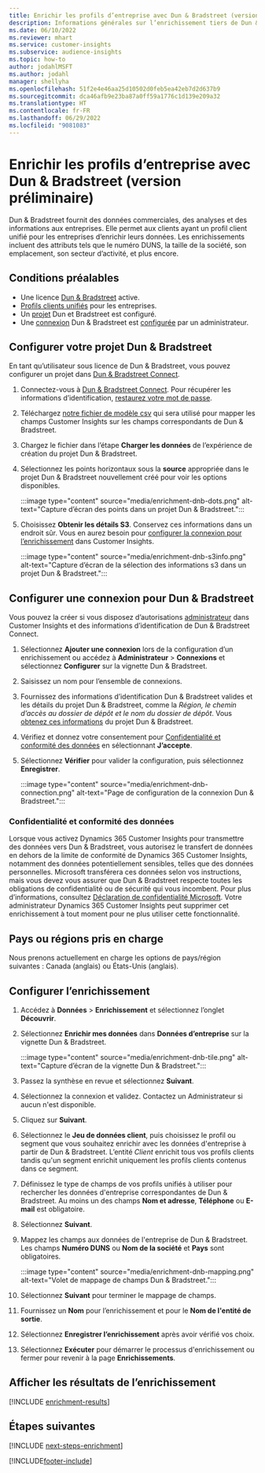 ```yaml
---
title: Enrichir les profils d’entreprise avec Dun & Bradstreet (version préliminaire)
description: Informations générales sur l’enrichissement tiers de Dun & Bradstreet.
ms.date: 06/10/2022
ms.reviewer: mhart
ms.service: customer-insights
ms.subservice: audience-insights
ms.topic: how-to
author: jodahlMSFT
ms.author: jodahl
manager: shellyha
ms.openlocfilehash: 51f2e4e46aa25d10502d0feb5ea42eb7d2d637b9
ms.sourcegitcommit: dca46afb9e23ba87a0ff59a1776c1d139e209a32
ms.translationtype: HT
ms.contentlocale: fr-FR
ms.lasthandoff: 06/29/2022
ms.locfileid: "9081083"
---
```

# <a name="enrich-company-profiles-with-dun--bradstreet-preview"></a>Enrichir les profils d’entreprise avec Dun & Bradstreet (version préliminaire)

Dun & Bradstreet fournit des données commerciales, des analyses et des informations aux entreprises. Elle permet aux clients ayant un profil client unifié pour les entreprises d’enrichir leurs données. Les enrichissements incluent des attributs tels que le numéro DUNS, la taille de la société, son emplacement, son secteur d’activité, et plus encore.

## <a name="prerequisites"></a>Conditions préalables

- Une licence [Dun & Bradstreet](https://www.dnb.com/marketing/media/give-your-data-a-boost.html?source=microsoft_audience_insights) active.
- [Profils clients unifiés](customer-profiles.md) pour les entreprises.
- Un [projet](#set-up-your-dun--bradstreet-project) Dun et Bradstreet est configuré.
- Une [connexion](connections.md) Dun & Bradstreet est [configurée](#configure-a-connection-for-dun--bradstreet) par un administrateur.

## <a name="set-up-your-dun--bradstreet-project"></a>Configurer votre projet Dun & Bradstreet

En tant qu’utilisateur sous licence de Dun & Bradstreet, vous pouvez configurer un projet dans [Dun & Bradstreet Connect](https://connect.dnb.com?lead_source=microsoft_audienceinsights).

1. Connectez-vous à [Dun & Bradstreet Connect](https://connect.dnb.com?lead_source=microsoft_audienceinsights). Pour récupérer les informations d’identification, [restaurez votre mot de passe](https://sso.dnb.com/signin/forgot-password?lead_source=microsoft_audienceinsights).

1. Téléchargez [notre fichier de modèle csv](https://c360devenrichment.blob.core.windows.net/mapping/DnBCIdatamapping.csv) qui sera utilisé pour mapper les champs Customer Insights sur les champs correspondants de Dun & Bradstreet.

1. Chargez le fichier dans l’étape **Charger les données** de l’expérience de création du projet Dun & Bradstreet.

1. Sélectionnez les points horizontaux sous la **source** appropriée dans le projet Dun & Bradstreet nouvellement créé pour voir les options disponibles.

   :::image type="content" source="media/enrichment-dnb-dots.png" alt-text="Capture d’écran des points dans un projet Dun & Bradstreet.":::

1. Choisissez **Obtenir les détails S3**. Conservez ces informations dans un endroit sûr. Vous en aurez besoin pour [configurer la connexion pour l’enrichissement](#configure-a-connection-for-dun--bradstreet) dans Customer Insights.

   :::image type="content" source="media/enrichment-dnb-s3info.png" alt-text="Capture d’écran de la sélection des informations s3 dans un projet Dun & Bradstreet.":::

## <a name="configure-a-connection-for-dun--bradstreet"></a>Configurer une connexion pour Dun & Bradstreet

Vous pouvez la créer si vous disposez d’autorisations [administrateur](permissions.md#admin) dans Customer Insights et des informations d’identification de Dun & Bradstreet Connect.

1. Sélectionnez **Ajouter une connexion** lors de la configuration d’un enrichissement ou accédez à **Administrateur** > **Connexions** et sélectionnez **Configurer** sur la vignette Dun & Bradstreet.

1. Saisissez un nom pour l’ensemble de connexions.

1. Fournissez des informations d’identification Dun & Bradstreet valides et les détails du projet Dun & Bradstreet, comme la *Région, le chemin d’accès au dossier de dépôt et le nom du dossier de dépôt*. Vous [obtenez ces informations](#set-up-your-dun--bradstreet-project) du projet Dun & Bradstreet.

1. Vérifiez et donnez votre consentement pour [Confidentialité et conformité des données](#data-privacy-and-compliance) en sélectionnant **J’accepte**.

1. Sélectionnez **Vérifier** pour valider la configuration, puis sélectionnez **Enregistrer**.

   :::image type="content" source="media/enrichment-dnb-connection.png" alt-text="Page de configuration de la connexion Dun & Bradstreet.":::

### <a name="data-privacy-and-compliance"></a>Confidentialité et conformité des données

Lorsque vous activez Dynamics 365 Customer Insights pour transmettre des données vers Dun & Bradstreet, vous autorisez le transfert de données en dehors de la limite de conformité de Dynamics 365 Customer Insights, notamment des données potentiellement sensibles, telles que des données personnelles. Microsoft transférera ces données selon vos instructions, mais vous devez vous assurer que Dun & Bradstreet respecte toutes les obligations de confidentialité ou de sécurité qui vous incombent. Pour plus d’informations, consultez [Déclaration de confidentialité Microsoft](https://go.microsoft.com/fwlink/?linkid=396732).
Votre administrateur Dynamics 365 Customer Insights peut supprimer cet enrichissement à tout moment pour ne plus utiliser cette fonctionnalité.

## <a name="supported-countries-or-regions"></a>Pays ou régions pris en charge

Nous prenons actuellement en charge les options de pays/région suivantes : Canada (anglais) ou États-Unis (anglais).

## <a name="configure-the-enrichment"></a>Configurer l’enrichissement

1. Accédez à **Données** > **Enrichissement** et sélectionnez l’onglet **Découvrir**.

1. Sélectionnez **Enrichir mes données** dans **Données d’entreprise** sur la vignette Dun & Bradstreet.

   :::image type="content" source="media/enrichment-dnb-tile.png" alt-text="Capture d’écran de la vignette Dun & Bradstreet.":::

1. Passez la synthèse en revue et sélectionnez **Suivant**.

1. Sélectionnez la connexion et validez. Contactez un Administrateur si aucun n'est disponible.

1. Cliquez sur **Suivant**.

1. Sélectionnez le **Jeu de données client**, puis choisissez le profil ou segment que vous souhaitez enrichir avec les données d'entreprise à partir de Dun & Bradstreet. L’entité *Client* enrichit tous vos profils clients tandis qu'un segment enrichit uniquement les profils clients contenus dans ce segment.

1. Définissez le type de champs de vos profils unifiés à utiliser pour rechercher les données d'entreprise correspondantes de Dun & Bradstreet. Au moins un des champs **Nom et adresse**, **Téléphone** ou **E-mail** est obligatoire.

1. Sélectionnez **Suivant**.

1. Mappez les champs aux données de l'entreprise de Dun & Bradstreet. Les champs **Numéro DUNS** ou **Nom de la société** et **Pays** sont obligatoires.

      :::image type="content" source="media/enrichment-dnb-mapping.png" alt-text="Volet de mappage de champs Dun & Bradstreet.":::

1. Sélectionnez **Suivant** pour terminer le mappage de champs.

1. Fournissez un **Nom** pour l’enrichissement et pour le **Nom de l'entité de sortie**.

1. Sélectionnez **Enregistrer l’enrichissement** après avoir vérifié vos choix.

1. Sélectionnez **Exécuter** pour démarrer le processus d'enrichissement ou fermer pour revenir à la page **Enrichissements**.

## <a name="view-enrichment-results"></a>Afficher les résultats de l’enrichissement

[!INCLUDE [enrichment-results](includes/enrichment-results.md)]

## <a name="next-steps"></a>Étapes suivantes

[!INCLUDE [next-steps-enrichment](includes/next-steps-enrichment.md)]

[!INCLUDE[footer-include](includes/footer-banner.md)]
